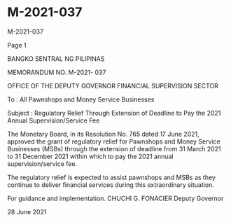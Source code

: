 # M-2021-037

M-2021-037

Page 1

BANGKO SENTRAL NG PILIPINAS

MEMORANDUM NO. M-2021- 037

OFFICE OF THE DEPUTY GOVERNOR FINANCIAL SUPERVISION SECTOR

To : All Pawnshops and Money Service Businesses

Subject : Regulatory Relief Through Extension of Deadline to Pay the 2021 Annual Supervision/Service Fee

The Monetary Board, in its Resolution No. 765 dated 17 June 2021, approved the grant of regulatory relief for Pawnshops and Money Service Businesses (MSBs) through the extension of deadline from 31 March 2021 to 31 December 2021 within which to pay the 2021 annual supervision/service fee.

The regulatory relief is expected to assist pawnshops and MSBs as they continue to deliver financial services during this extraordinary situation.

For guidance and implementation.  CHUCHI G. FONACIER Deputy Governor

28 June 2021